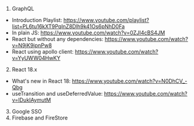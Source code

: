 1. GraphQL

- Introduction Playlist: https://www.youtube.com/playlist?list=PL6tu16kXT9PqlnZ8Dlh9k41Os6pNhD0Fa
- In plain JS: https://www.youtube.com/watch?v=0ZJI4cBS4JM
- React but without any dependencies: https://www.youtube.com/watch?v=N9jK9ipnPw8
- React using apollo client: https://www.youtube.com/watch?v=YyUWW04HwKY

2. React 18.x

- What's new in React 18: https://www.youtube.com/watch?v=N0DhCV_-Qbg
- useTransition and useDeferredValue: https://www.youtube.com/watch?v=lDukIAymutM

3. Google SSO
4. Firebase and FireStore
